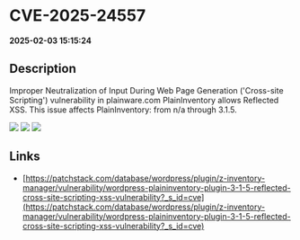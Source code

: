 # CVE-2025-24557

**2025-02-03 15:15:24**

## Description
Improper Neutralization of Input During Web Page Generation ('Cross-site Scripting') vulnerability in plainware.com PlainInventory allows Reflected XSS. This issue affects PlainInventory: from n/a through 3.1.5.

![](https://img.shields.io/static/v1?label=Score&message=7.1&color=red)
![](https://img.shields.io/static/v1?label=Severity&message=HIGH&color=red)
![](https://img.shields.io/static/v1?label=CWE&message=XSS&color=green)

## Links
- [https://patchstack.com/database/wordpress/plugin/z-inventory-manager/vulnerability/wordpress-plaininventory-plugin-3-1-5-reflected-cross-site-scripting-xss-vulnerability?_s_id=cve](https://patchstack.com/database/wordpress/plugin/z-inventory-manager/vulnerability/wordpress-plaininventory-plugin-3-1-5-reflected-cross-site-scripting-xss-vulnerability?_s_id=cve)
